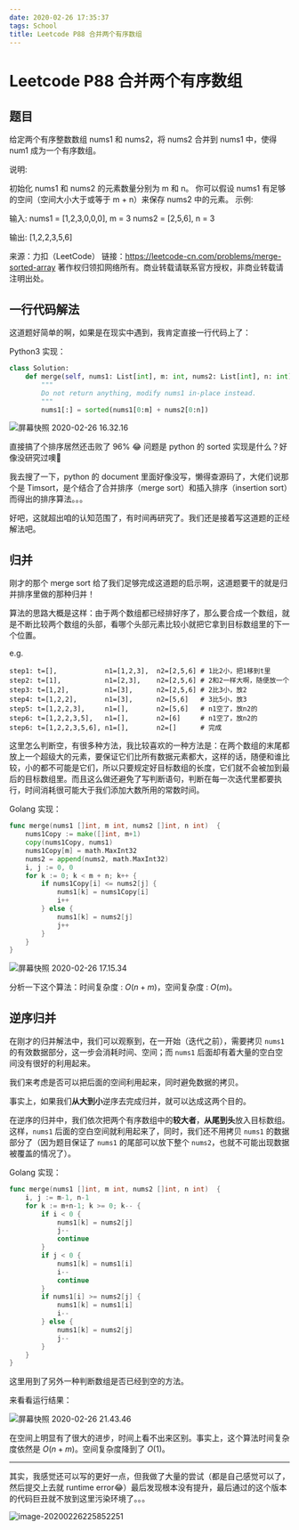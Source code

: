 ```yaml
---
date: 2020-02-26 17:35:37
tags: School
title: Leetcode P88 合并两个有序数组
---
```


# Leetcode P88 合并两个有序数组

## 题目

给定两个有序整数数组 nums1 和 nums2，将 nums2 合并到 nums1 中，使得 num1 成为一个有序数组。

说明:

初始化 nums1 和 nums2 的元素数量分别为 m 和 n。
你可以假设 nums1 有足够的空间（空间大小大于或等于 m + n）来保存 nums2 中的元素。
示例:

输入:
nums1 = [1,2,3,0,0,0], m = 3
nums2 = [2,5,6],       n = 3

输出: [1,2,2,3,5,6]

来源：力扣（LeetCode）
链接：https://leetcode-cn.com/problems/merge-sorted-array
著作权归领扣网络所有。商业转载请联系官方授权，非商业转载请注明出处。

## 一行代码解法

这道题好简单的啊，如果是在现实中遇到，我肯定直接一行代码上了：

Python3 实现：

```python
class Solution:
    def merge(self, nums1: List[int], m: int, nums2: List[int], n: int) -> None:
        """
        Do not return anything, modify nums1 in-place instead.
        """
        nums1[:] = sorted(nums1[0:m] + nums2[0:n])
```

![屏幕快照 2020-02-26 16.32.16](https://tva1.sinaimg.cn/large/0082zybpgy1gc9w4t8dazj31d90u0hch.jpg)

直接搞了个排序居然还击败了 96% 😂 问题是 python 的 sorted 实现是什么？好像没研究过噢👀

我去搜了一下，python 的 document 里面好像没写，懒得查源码了，大佬们说那个是 Timsort，是个结合了合并排序（merge sort）和插入排序（insertion sort）而得出的排序算法。。。

好吧，这就超出咱的认知范围了，有时间再研究了。我们还是接着写这道题的正经解法吧。

## 归并

刚才的那个 merge sort 给了我们足够完成这道题的启示啊，这道题要干的就是归并排序里做的那种归并！

算法的思路大概是这样：由于两个数组都已经排好序了，那么要合成一个数组，就是不断比较两个数组的头部，看哪个头部元素比较小就把它拿到目标数组里的下一个位置。

e.g. 

```
step1: t=[],            n1=[1,2,3],  n2=[2,5,6] # 1比2小，把1移到t里
step2: t=[1],           n1=[2,3],    n2=[2,5,6] # 2和2一样大啊，随便放一个
step3: t=[1,2],         n1=[3],      n2=[2,5,6] # 2比3小，放2
step4: t=[1,2,2],       n1=[3],      n2=[5,6]   # 3比5小，放3
step5: t=[1,2,2,3],     n1=[],       n2=[5,6]   # n1空了，放n2的
step6: t=[1,2,2,3,5],   n1=[],       n2=[6]     # n1空了，放n2的
step6: t=[1,2,2,3,5,6], n1=[],       n2=[]      # 完成
```

这里怎么判断空，有很多种方法，我比较喜欢的一种方法是：在两个数组的末尾都放上一个超级大的元素，要保证它们比所有数据元素都大，这样的话，随便和谁比较，小的都不可能是它们，所以只要规定好目标数组的长度，它们就不会被加到最后的目标数组里。而且这么做还避免了写判断语句，判断在每一次迭代里都要执行，时间消耗很可能大于我们添加大数所用的常数时间。

Golang 实现：

```go
func merge(nums1 []int, m int, nums2 []int, n int)  {
    nums1Copy := make([]int, m+1)
    copy(nums1Copy, nums1)
    nums1Copy[m] = math.MaxInt32
    nums2 = append(nums2, math.MaxInt32)
    i, j := 0, 0
    for k := 0; k < m + n; k++ {
        if nums1Copy[i] <= nums2[j] {
            nums1[k] = nums1Copy[i]
            i++
        } else {
            nums1[k] = nums2[j]
            j++
        }
    }
}
```

![屏幕快照 2020-02-26 17.15.34](https://tva1.sinaimg.cn/large/0082zybpgy1gc9x8pno43j31ag0u07w5.jpg)

分析一下这个算法：时间复杂度 : $O(n+m)$，空间复杂度 : $O(m)$。

## 逆序归并

在刚才的归并解法中，我们可以观察到，在一开始（迭代之前），需要拷贝 `nums1` 的有效数据部分，这一步会消耗时间、空间；而 `nums1` 后面却有着大量的空白空间没有很好的利用起来。

我们来考虑是否可以把后面的空间利用起来，同时避免数据的拷贝。

事实上，如果我们**从大到小**逆序去完成归并，就可以达成这两个目的。

在逆序的归并中，我们依次把两个有序数组中的**较大者**，**从尾到头**放入目标数组。这样，`nums1` 后面的空白空间就利用起来了，同时，我们还不用拷贝 `nums1` 的数据部分了（因为题目保证了 `nums1` 的尾部可以放下整个 `nums2`，也就不可能出现数据被覆盖的情况了）。

Golang 实现：

```go
func merge(nums1 []int, m int, nums2 []int, n int)  {
    i, j := m-1, n-1
    for k := m+n-1; k >= 0; k-- {
        if i < 0 {
            nums1[k] = nums2[j]
            j--
            continue
        }
        if j < 0 {
            nums1[k] = nums1[i]
            i--
            continue
        }
        if nums1[i] >= nums2[j] {
            nums1[k] = nums1[i]
            i--
        } else {
            nums1[k] = nums2[j]
            j--
        }
    }
}
```

这里用到了另外一种判断数组是否已经到空的方法。

来看看运行结果：

![屏幕快照 2020-02-26 21.43.46](https://tva1.sinaimg.cn/large/0082zybpgy1gca528ctr9j31ag0u01kx.jpg)

在空间上明显有了很大的进步，时间上看不出来区别。事实上，这个算法时间复杂度依然是 $O(n+m)$。空间复杂度降到了 $O(1)$。

---

其实，我感觉还可以写的更好一点，但我做了大量的尝试（都是自己感觉可以了，然后提交上去就 runtime error😂）最后发现根本没有提升，最后通过的这个版本的代码巨丑就不放到这里污染环境了。。。

![image-20200226225852251](https://tva1.sinaimg.cn/large/0082zybpgy1gca74mcylkj30ru0gmjtn.jpg)